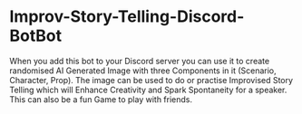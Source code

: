 # Improv-Story-Telling-Discord-BotBot
When you add this bot to your Discord server you can use it to create randomised AI Generated Image with three Components in it (Scenario, Character, Prop). The image can be used to do or practise Improvised Story Telling which will Enhance Creativity and Spark Spontaneity for a speaker. This can also be a fun Game to play with friends.
